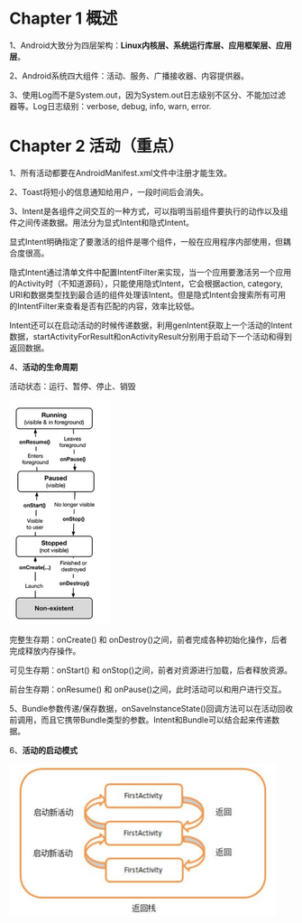 # Chapter 1 概述
1、Android大致分为四层架构：**Linux内核层、系统运行库层、应用框架层、应用层**。

2、Android系统四大组件：活动、服务、广播接收器、内容提供器。

3、使用Log而不是System.out，因为System.out日志级别不区分、不能加过滤器等。Log日志级别：verbose, debug, info, warn, error.

# Chapter 2 活动（重点）
1、所有活动都要在AndroidManifest.xml文件中注册才能生效。

2、Toast将短小的信息通知给用户，一段时间后会消失。

3、Intent是各组件之间交互的一种方式，可以指明当前组件要执行的动作以及组件之间传递数据。用法分为显式Intent和隐式Intent。

显式Intent明确指定了要激活的组件是哪个组件，一般在应用程序内部使用，但耦合度很高。

隐式Intent通过清单文件中配置IntentFilter来实现，当一个应用要激活另一个应用的Activity时（不知道源码），只能使用隐式Intent，它会根据action, category, URI和数据类型找到最合适的组件处理该Intent。但是隐式Intent会搜索所有可用的IntentFilter来查看是否有匹配的内容，效率比较低。

Intent还可以在启动活动的时候传递数据，利用genIntent获取上一个活动的Intent数据，startActivityForResult和onActivityResult分别用于启动下一个活动和得到返回数据。

4、**活动的生命周期**

活动状态：运行、暂停、停止、销毁

![活动状态转换](https://github.com/WilliumP/ReadingNotes/blob/master/res/1.png)

完整生存期：onCreate() 和 onDestroy()之间，前者完成各种初始化操作，后者完成释放内存操作。

可见生存期：onStart() 和 onStop()之间，前者对资源进行加载，后者释放资源。

前台生存期：onResume() 和 onPause()之间，此时活动可以和用户进行交互。

5、Bundle参数传递/保存数据，onSaveInstanceState()回调方法可以在活动回收前调用，而且它携带Bundle类型的参数。Intent和Bundle可以结合起来传递数据。

6、**活动的启动模式**

![standard模式](https://github.com/WilliumP/ReadingNotes/blob/master/res/standard.png)

